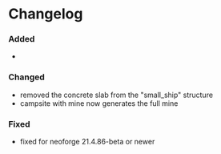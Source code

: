 
# Changelog

### Added
- 

### Changed
- removed the concrete slab from the "small_ship" structure
- campsite with mine now generates the full mine 

### Fixed
- fixed for neoforge 21.4.86-beta or newer
